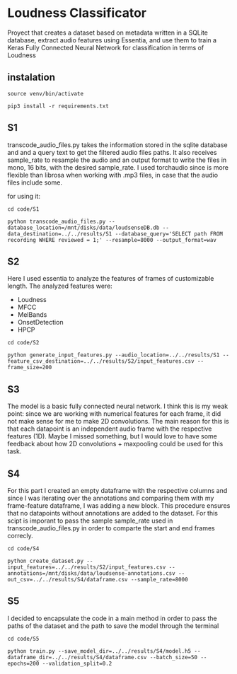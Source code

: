 # Loudness Classificator
Proyect that creates a dataset based on metadata written in a SQLite database, extract audio features using Essentia, and use them to train a Keras Fully Connected Neural Network for classification in terms of Loudness
## instalation

```source venv/bin/activate```

```pip3 install -r requirements.txt```


## S1
transcode_audio_files.py takes the information stored in the sqlite database and and a query text to get the filtered audio files paths. It also receives sample_rate to resample the audio and an output format to write the files in mono, 16 bits, with the desired sample_rate.
I used torchaudio since is more flexible than librosa when working with .mp3 files, in case that the audio files include some.

for using it:

```cd code/S1```

```python transcode_audio_files.py --database_location=/mnt/disks/data/loudsenseDB.db --data_destination=../../results/S1 --database_query='SELECT path FROM recording WHERE reviewed = 1;' --resample=8000 --output_format=wav```

## S2
Here I used essentia to analyze the features of frames of customizable length. The analyzed features were:

- Loudness
- MFCC
- MelBands
- OnsetDetection
- HPCP

```cd code/S2```

```python generate_input_features.py --audio_location=../../results/S1 --feature_csv_destination=../../results/S2/input_features.csv --frame_size=200```

## S3
The model is a basic fully connected neural network. I think this is my weak point: since we are working with numerical features for each frame, it did not make sense for me to make 2D convolutions. The main reason for this is that each datapoint is an independent audio frame with the respective features (1D). Maybe I missed something, but I would love to have some feedback about how 2D convolutions + maxpooling could be used for this task.

## S4
For this part I created an empty dataframe with the respective columns and since I was iterating over the annotations and comparing them with my frame-feature dataframe, I was adding a new block. This procedure ensures that no datapoints without annotations are added to the dataset.
For this scipt is imporant to pass the sample sample_rate used in transcode_audio_files.py in order to comparte the start and end frames correcly.

```cd code/S4```

```python create_dataset.py --input_features=../../results/S2/input_features.csv --annotations=/mnt/disks/data/loudsense-annotations.csv --out_csv=../../results/S4/dataframe.csv --sample_rate=8000```

## S5

I decided to encapsulate the code in a main method in order to pass the paths of the dataset and the path to save the model through the terminal

```cd code/S5```

```python train.py --save_model_dir=../../results/S4/model.h5 --dataframe_dir=../../results/S4/dataframe.csv --batch_size=50 --epochs=200 --validation_split=0.2```
